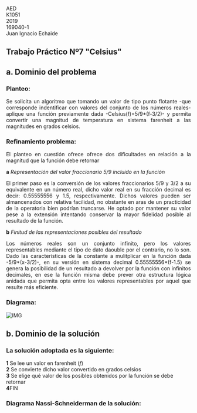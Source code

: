 AED <br>
K1051 <br>
2019 <br>
169040-1 <br>
Juan Ignacio Echaide	

## Trabajo Práctico Nº7 "Celsius"

## <strong>a</strong>. Dominio del problema
### Planteo:
<P ALIGN="justify">Se solicita un algoritmo que tomando un valor de tipo punto flotante -que corresponde indentificar con valores del conjunto de los números reales- aplique una función previamente dada -Celsius(f)=5/9*(f-3/2)- y permita convertir una magnitud de temperatura en sistema farenheit a las magnitudes en grados celsios.

### Refinamiento problema:
<P ALIGN="justify">El planteo en cuestión ofrece ofrece dos dificultades en relación a la magnitud que la función debe retornar

<strong>a</strong> <i>Representación del valor fraccionario 5/9 incluido en la función </i>

  
<P ALIGN="justify"> El primer paso es la conversión de los valores fraccionarios 5/9 y 3/2 a su equivalente en un número real, dicho valor real en su fracción decimal es decir: 0.55555556 y 1.5, respectivamente. Dichos valores pueden ser almancenados con relativa facilidad, no obstante en aras de un practicidad de la operatoria bien podrían truncarse. 
He optado por mantener su valor pese a la extensión intentando conservar la mayor fidelidad posible al resultado de la función.  
  
<strong>b</strong> <i>Finitud de las representaciones posibles del resultado </i> 

<P ALIGN="justify">Los números reales son un conjunto infinito, pero los valores representables mediante el tipo de dato daouble por el contrario, no lo son. Dado las características de la constante a mulitplicar en la función dada -5/9*(x-3/2)-, en su versión en sistema decimal 0.55555556*(f-1.5) se genera la posibilidad de un resultado a devolver por la función con infinitos decimales, en ese la función misma debe prever otra estructura lógica anidada que permita opta entre los valores representables por aquel que resulte más eficiente. 
  
  

### Diagrama:
![IMG](https://user-images.githubusercontent.com/43832189/57878692-f7842600-77f0-11e9-8aec-77436807c872.png)


## <strong>b</strong>. Dominio de la solución
### La solución adoptada es la siguiente:

<strong>1</strong>  Se lee un valor en farenheit (<i>f</i>) </br>
<strong>2</strong>  Se convierte dicho valor convertido en grados celsios </br>
<strong>3</strong> Se elige qué valor de los posibles obtenidos por la función se debe retornar </br>
<strong>4</strong>FIN

### Diagrama Nassi-Schneiderman de la solución:



